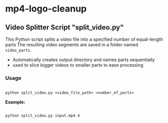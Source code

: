 # mp4-logo-cleanup


## Video Splitter Script "split_video.py"

This Python script splits a video file into a specified number of equal-length parts 
The resulting video segments are saved in a folder named `video_parts`.

- Automatically creates output directory and names parts sequentially
- used to slice bigger videos to smaller parts to ease processing

### Usage

```

python split_video.py <video_file_path> <number_of_parts>

```

**Example:**
```

python split_video.py input.mp4 4

```

